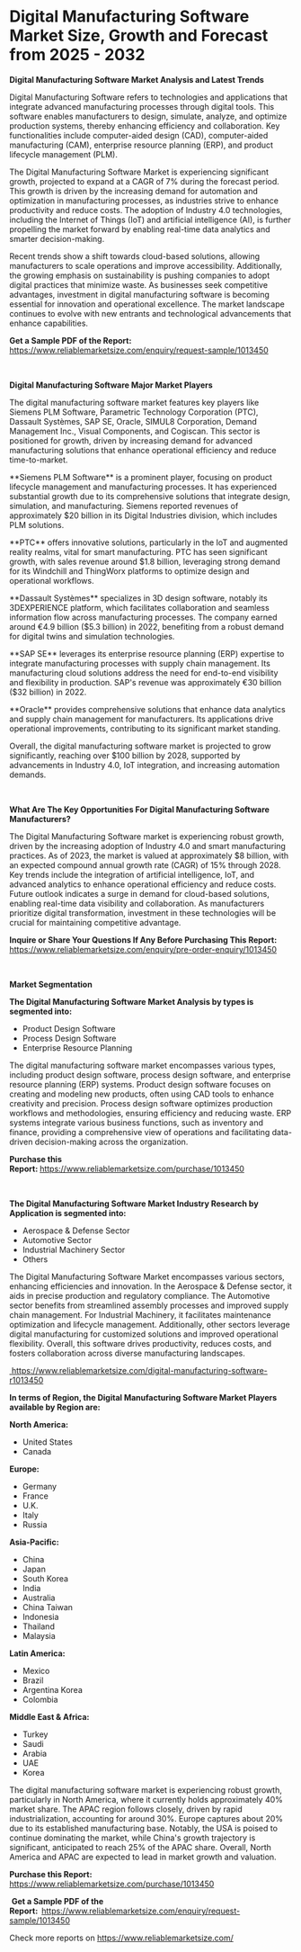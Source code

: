 <p><h1>Digital Manufacturing Software Market Size, Growth and Forecast from 2025 - 2032</h1></p><p><strong>Digital Manufacturing Software Market Analysis and Latest Trends</strong></p>
<p><p>Digital Manufacturing Software refers to technologies and applications that integrate advanced manufacturing processes through digital tools. This software enables manufacturers to design, simulate, analyze, and optimize production systems, thereby enhancing efficiency and collaboration. Key functionalities include computer-aided design (CAD), computer-aided manufacturing (CAM), enterprise resource planning (ERP), and product lifecycle management (PLM).</p><p>The Digital Manufacturing Software Market is experiencing significant growth, projected to expand at a CAGR of 7% during the forecast period. This growth is driven by the increasing demand for automation and optimization in manufacturing processes, as industries strive to enhance productivity and reduce costs. The adoption of Industry 4.0 technologies, including the Internet of Things (IoT) and artificial intelligence (AI), is further propelling the market forward by enabling real-time data analytics and smarter decision-making.</p><p>Recent trends show a shift towards cloud-based solutions, allowing manufacturers to scale operations and improve accessibility. Additionally, the growing emphasis on sustainability is pushing companies to adopt digital practices that minimize waste. As businesses seek competitive advantages, investment in digital manufacturing software is becoming essential for innovation and operational excellence. The market landscape continues to evolve with new entrants and technological advancements that enhance capabilities.</p></p>
<p><strong>Get a Sample PDF of the Report:&nbsp;</strong> <a href="https://www.reliablemarketsize.com/enquiry/request-sample/1013450?utm_campaign=3262&utm_medium=2&utm_source=Github&utm_content=ia&utm_term=06032025&utm_id=digital-manufacturing-software">https://www.reliablemarketsize.com/enquiry/request-sample/1013450</a></p>
<p>&nbsp;</p>
<p><strong>Digital Manufacturing Software Major Market Players</strong></p>
<p><p>The digital manufacturing software market features key players like Siemens PLM Software, Parametric Technology Corporation (PTC), Dassault Systèmes, SAP SE, Oracle, SIMUL8 Corporation, Demand Management Inc., Visual Components, and Cogiscan. This sector is positioned for growth, driven by increasing demand for advanced manufacturing solutions that enhance operational efficiency and reduce time-to-market.</p><p>**Siemens PLM Software** is a prominent player, focusing on product lifecycle management and manufacturing processes. It has experienced substantial growth due to its comprehensive solutions that integrate design, simulation, and manufacturing. Siemens reported revenues of approximately $20 billion in its Digital Industries division, which includes PLM solutions.</p><p>**PTC** offers innovative solutions, particularly in the IoT and augmented reality realms, vital for smart manufacturing. PTC has seen significant growth, with sales revenue around $1.8 billion, leveraging strong demand for its Windchill and ThingWorx platforms to optimize design and operational workflows.</p><p>**Dassault Systèmes** specializes in 3D design software, notably its 3DEXPERIENCE platform, which facilitates collaboration and seamless information flow across manufacturing processes. The company earned around €4.9 billion ($5.3 billion) in 2022, benefiting from a robust demand for digital twins and simulation technologies.</p><p>**SAP SE** leverages its enterprise resource planning (ERP) expertise to integrate manufacturing processes with supply chain management. Its manufacturing cloud solutions address the need for end-to-end visibility and flexibility in production. SAP's revenue was approximately €30 billion ($32 billion) in 2022.</p><p>**Oracle** provides comprehensive solutions that enhance data analytics and supply chain management for manufacturers. Its applications drive operational improvements, contributing to its significant market standing.</p><p>Overall, the digital manufacturing software market is projected to grow significantly, reaching over $100 billion by 2028, supported by advancements in Industry 4.0, IoT integration, and increasing automation demands.</p></p>
<p>&nbsp;</p>
<p><strong>What Are The Key Opportunities For Digital Manufacturing Software Manufacturers?</strong></p>
<p><p>The Digital Manufacturing Software market is experiencing robust growth, driven by the increasing adoption of Industry 4.0 and smart manufacturing practices. As of 2023, the market is valued at approximately $8 billion, with an expected compound annual growth rate (CAGR) of 15% through 2028. Key trends include the integration of artificial intelligence, IoT, and advanced analytics to enhance operational efficiency and reduce costs. Future outlook indicates a surge in demand for cloud-based solutions, enabling real-time data visibility and collaboration. As manufacturers prioritize digital transformation, investment in these technologies will be crucial for maintaining competitive advantage.</p></p>
<p><strong>Inquire or Share Your Questions If Any Before Purchasing This Report:</strong> <a href="https://www.reliablemarketsize.com/enquiry/pre-order-enquiry/1013450?utm_campaign=3262&utm_medium=2&utm_source=Github&utm_content=ia&utm_term=06032025&utm_id=digital-manufacturing-software">https://www.reliablemarketsize.com/enquiry/pre-order-enquiry/1013450</a></p>
<p>&nbsp;</p>
<p><strong>Market Segmentation</strong></p>
<p><strong>The Digital Manufacturing Software Market Analysis by types is segmented into:</strong></p>
<p><ul><li>Product Design Software</li><li>Process Design Software</li><li>Enterprise Resource Planning</li></ul></p>
<p><p>The digital manufacturing software market encompasses various types, including product design software, process design software, and enterprise resource planning (ERP) systems. Product design software focuses on creating and modeling new products, often using CAD tools to enhance creativity and precision. Process design software optimizes production workflows and methodologies, ensuring efficiency and reducing waste. ERP systems integrate various business functions, such as inventory and finance, providing a comprehensive view of operations and facilitating data-driven decision-making across the organization.</p></p>
<p><strong>Purchase this Report:&nbsp;</strong><a href="https://www.reliablemarketsize.com/purchase/1013450?utm_campaign=3262&utm_medium=2&utm_source=Github&utm_content=ia&utm_term=06032025&utm_id=digital-manufacturing-software">https://www.reliablemarketsize.com/purchase/1013450</a></p>
<p>&nbsp;</p>
<p><strong>The Digital Manufacturing Software Market Industry Research by Application is segmented into:</strong></p>
<p><ul><li>Aerospace & Defense Sector</li><li>Automotive Sector</li><li>Industrial Machinery Sector</li><li>Others</li></ul></p>
<p><p>The Digital Manufacturing Software Market encompasses various sectors, enhancing efficiencies and innovation. In the Aerospace & Defense sector, it aids in precise production and regulatory compliance. The Automotive sector benefits from streamlined assembly processes and improved supply chain management. For Industrial Machinery, it facilitates maintenance optimization and lifecycle management. Additionally, other sectors leverage digital manufacturing for customized solutions and improved operational flexibility. Overall, this software drives productivity, reduces costs, and fosters collaboration across diverse manufacturing landscapes.</p></p>
<p><a href="https://www.reliablemarketsize.com/digital-manufacturing-software-r1013450?utm_campaign=3262&utm_medium=2&utm_source=Github&utm_content=ia&utm_term=06032025&utm_id=digital-manufacturing-software">&nbsp;https://www.reliablemarketsize.com/digital-manufacturing-software-r1013450</a></p>
<p><strong>In terms of Region, the Digital Manufacturing Software Market Players available by Region are:</strong></p>
<p>
    <p> <strong> North America: </strong>
        <ul>
            <li>United States</li>
            <li>Canada</li>
        </ul>
        </p> 
    <p> <strong> Europe: </strong>
        <ul>
            <li>Germany</li>
            <li>France</li>
            <li>U.K.</li>
            <li>Italy</li>
            <li>Russia</li>
        </ul>
        </p> 
    <p> <strong> Asia-Pacific: </strong>
        <ul>
            <li>China</li>
            <li>Japan</li>
            <li>South Korea</li>
            <li>India</li>
            <li>Australia</li>
            <li>China Taiwan</li>
            <li>Indonesia</li>
            <li>Thailand</li>
            <li>Malaysia</li>
        </ul>
        </p> 
    <p> <strong> Latin America: </strong>
        <ul>
            <li>Mexico</li>
            <li>Brazil</li>
            <li>Argentina Korea</li>
            <li>Colombia</li>
        </ul>
        </p> 
    <p> <strong> Middle East & Africa: </strong>
        <ul>
            <li>Turkey</li>
            <li>Saudi</li>
            <li>Arabia</li>
            <li>UAE</li>
            <li>Korea</li>
        </ul>
    </p>
    </p>
<p><p>The digital manufacturing software market is experiencing robust growth, particularly in North America, where it currently holds approximately 40% market share. The APAC region follows closely, driven by rapid industrialization, accounting for around 30%. Europe captures about 20% due to its established manufacturing base. Notably, the USA is poised to continue dominating the market, while China's growth trajectory is significant, anticipated to reach 25% of the APAC share. Overall, North America and APAC are expected to lead in market growth and valuation.</p></p>
<p><strong>Purchase this Report: </strong><a href="https://www.reliablemarketsize.com/purchase/1013450?utm_campaign=3262&utm_medium=2&utm_source=Github&utm_content=ia&utm_term=06032025&utm_id=digital-manufacturing-software">https://www.reliablemarketsize.com/purchase/1013450</a></p>
<p>&nbsp;<strong>Get a Sample PDF of the Report:&nbsp;&nbsp;</strong><a href="https://www.reliablemarketsize.com/enquiry/request-sample/1013450?utm_campaign=3262&utm_medium=2&utm_source=Github&utm_content=ia&utm_term=06032025&utm_id=digital-manufacturing-software">https://www.reliablemarketsize.com/enquiry/request-sample/1013450</a></p>
<p><strong></strong></p>
<p>Check more reports on <a href="https://www.reliablemarketsize.com/?utm_campaign=3262&utm_medium=2&utm_source=Github&utm_content=ia&utm_term=06032025&utm_id=digital-manufacturing-software">https://www.reliablemarketsize.com/</a></p>